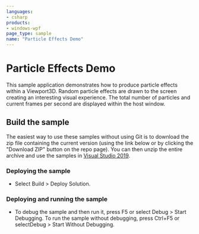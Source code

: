 ```yaml
---
languages:
- csharp
products:
- windows-wpf
page_type: sample
name: "Particle Effects Demo"
---
```

# Particle Effects Demo
This sample application demonstrates how to produce particle effects within a Viewport3D. Random particle effects are drawn to the screen creating an interesting visual experience. The total number of particles and current frames per second are displayed within the host window.

## Build the sample
The easiest way to use these samples without using Git is to download the zip file containing the current version (using the link below or by clicking the "Download ZIP" button on the repo page). You can then unzip the entire archive and use the samples in [Visual Studio 2019](https://www.visualstudio.com/wpf-vs).

### Deploying the sample
- Select Build > Deploy Solution. 

### Deploying and running the sample
- To debug the sample and then run it, press F5 or select Debug >  Start Debugging. To run the sample without debugging, press Ctrl+F5 or selectDebug > Start Without Debugging. 


